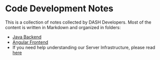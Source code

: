 # Code Development Notes

This is a collection of notes collected by DASH Developers. Most of the content is written in Markdown and organized in folders:

* [Java Backend](https://github.com/DataAnalyticsinStudentHands/DASH-Documentation/tree/master/Code%20Development/Java%20Backend)
* [Angular Frontend](https://github.com/DataAnalyticsinStudentHands/DASH-Documentation/tree/master/Code%20Development/Frontend)
* If you need help understanding our Server Infrastructure, please read [here](https://github.com/DataAnalyticsinStudentHands/DASH-Documentation/tree/master/DASH%20Server%20Infrastructure)
